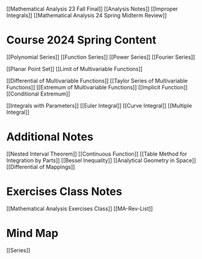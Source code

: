 [[Mathematical Analysis 23 Fall Final]]
[[Analysis Notes]]
[[Improper Integrals]]
[[Mathematical Analysis 24 Spring Midterm Review]]
# Course 2024 Spring Content
[[Polynomial Series]]
[[Function Series]]
[[Power Series]]
[[Fourier Series]]

[[Planar Point Set]]
[[Limit of Multivariable Functions]]

[[Differential of Multivariable Functions]]
[[Taylor Series of Multivariable Functions]]
[[Extremum of Multivariable Functions]]
[[Implicit Function]]
[[Conditional Extremum]]

[[Integrals with Parameters]]
[[Euler Integral]]
[[Curve Integral]]
[[Multiple Integral]]
# Additional Notes
[[Nested Interval Theorem]]
[[Continuous Function]]
[[Table Method for Integration by Parts]]
[[Bessel Inequality]]
[[Analytical Geometry in Space]]
[[Differential of Mappings]]
# Exercises Class Notes
[[Mathematical Analysis Exercises Class]]
[[MA-Rev-List]]

# Mind Map
[[Series]]




